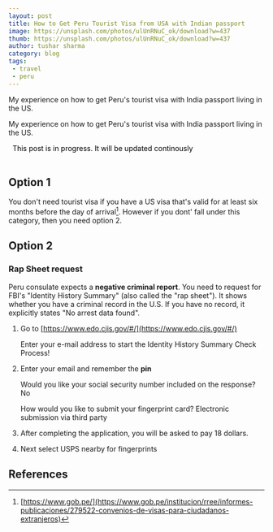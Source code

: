 ```yaml
---
layout: post
title: How to Get Peru Tourist Visa from USA with Indian passport
image: https://unsplash.com/photos/ulUnRNuC_ok/download?w=437
thumb: https://unsplash.com/photos/ulUnRNuC_ok/download?w=437
author: tushar sharma
category: blog
tags:
 - travel 
 - peru
---
```


My experience on how to get Peru's tourist visa with India passport living in the US.<!-- truncate_here -->

<link rel="stylesheet" href="{{ root_url }}/css/books.css" />

My experience on how to get Peru's tourist visa with India passport living in the US.

<!-- disclaimer -->
<div style="margin: 0 auto" class="cl disclaimer">
  <i class="icon-star"></i>
    <span style="color:black"> &nbsp;&nbsp;This post is in progress. It will be updated continously</span>
</div>
<br>

## Option 1

You don't need tourist visa if you have a US visa that's valid for at least six months before the day of arrival[^Peru]. However if you dont' fall under this category, then you need option 2.

## Option 2

### Rap Sheet request

Peru consulate expects a **negative criminal report**. You need to request for FBI's "Identity History Summary" (also called the "rap sheet"). It shows whether you have a criminal record in the U.S. If you have no record, it explicitly states "No arrest data found".

1. Go to [https://www.edo.cjis.gov/#/](https://www.edo.cjis.gov/#/)

    Enter your e-mail address to start the Identity History Summary Check Process!

2. Enter your email and remember the **pin**

    Would you like your social security number included on the response? 
    No

    How would you like to submit your fingerprint card? Electronic submission via third party


3. After completing the application, you will be asked to pay 18 dollars.

4. Next select USPS nearby for fingerprints

## References

[^Peru]: [https://www.gob.pe/](https://www.gob.pe/institucion/rree/informes-publicaciones/279522-convenios-de-visas-para-ciudadanos-extranjeros)